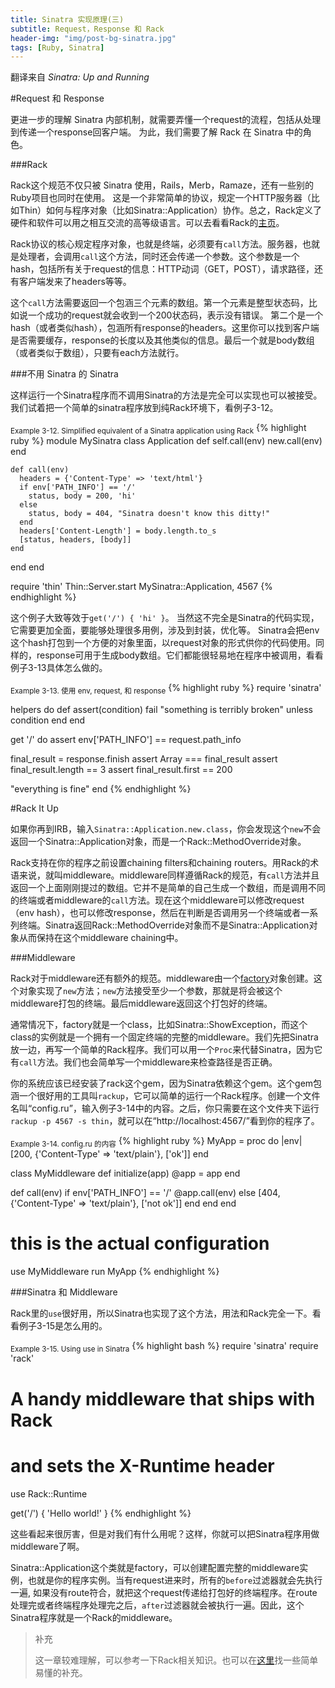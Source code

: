 ```yaml
---
title: Sinatra 实现原理(三)
subtitle: Request，Response 和 Rack
header-img: "img/post-bg-sinatra.jpg"
tags: [Ruby, Sinatra]
---
```

翻译来自 *Sinatra: Up and Running*  

<!--more-->

#Request 和 Response

更进一步的理解 Sinatra 内部机制，就需要弄懂一个request的流程，包括从处理到传递一个response回客户端。 为此，我们需要了解 Rack 在 Sinatra 中的角色。

###Rack

Rack这个规范不仅只被 Sinatra 使用，Rails，Merb，Ramaze，还有一些别的Ruby项目也同时在使用。 这是一个非常简单的协议，规定一个HTTP服务器（比如Thin）如何与程序对象（比如Sinatra::Application）协作。总之，Rack定义了硬件和软件可以用之相互交流的高等级语言。可以去看看Rack的[主页](http://rack.rubyforge.org "Rack page")。

Rack协议的核心规定程序对象，也就是终端，必须要有`call`方法。服务器，也就是处理者，会调用`call`这个方法，同时还会传递一个参数。这个参数是一个hash，包括所有关于request的信息：HTTP动词（GET，POST），请求路径，还有客户端发来了headers等等。

这个`call`方法需要返回一个包涵三个元素的数组。第一个元素是整型状态码，比如说一个成功的request就会收到一个200状态码，表示没有错误。 第二个是一个hash（或者类似hash），包涵所有response的headers。这里你可以找到客户端是否需要缓存，response的长度以及其他类似的信息。最后一个就是body数组（或者类似于数组），只要有each方法就行。

###不用 Sinatra 的 Sinatra

这样运行一个Sinatra程序而不调用Sinatra的方法是完全可以实现也可以被接受。我们试着把一个简单的sinatra程序放到纯Rack环境下，看例子3-12。

<sub>Example 3-12. Simplified equivalent of a Sinatra application using Rack</sub>
{% highlight ruby %}
module MySinatra
  class Application
    def self.call(env)
      new.call(env)
    end

    def call(env)
      headers = {'Content-Type' => 'text/html'}
      if env['PATH_INFO'] == '/'
        status, body = 200, 'hi'
      else
        status, body = 404, "Sinatra doesn't know this ditty!"
      end
      headers['Content-Length'] = body.length.to_s
      [status, headers, [body]]
    end
  end
end

require 'thin'
Thin::Server.start MySinatra::Application, 4567
{% endhighlight %}

这个例子大致等效于`get('/') { 'hi' }`。 当然这不完全是Sinatra的代码实现，它需要更加全面，要能够处理很多用例，涉及到封装，优化等。 Sinatra会把env这个hash打包到一个方便的对象里面，以request对象的形式供你的代码使用。同样的，response可用于生成body数组。它们都能很轻易地在程序中被调用，看看例子3-13具体怎么做的。 

<sub>Example 3-13. 使用 env, request, 和 response</sub>
{% highlight ruby %}
require 'sinatra'

helpers do
  def assert(condition)
    fail "something is terribly broken" unless condition
  end
end

get '/' do
  assert env['PATH_INFO'] == request.path_info

  final_result = response.finish
  assert Array === final_result
  assert final_result.length == 3
  assert final_result.first == 200

  "everything is fine"
end
{% endhighlight %}

#Rack It Up

如果你再到IRB，输入`Sinatra::Application.new.class`，你会发现这个`new`不会返回一个Sinatra::Application对象，而是一个Rack::MethodOverride对象。 

Rack支持在你的程序之前设置chaining filters和chaining routers。用Rack的术语来说，就叫middleware。middleware同样遵循Rack的规范，有`call`方法并且返回一个上面刚刚提过的数组。它并不是简单的自己生成一个数组，而是调用不同的终端或者middleware的`call`方法。现在这个middleware可以修改request（env hash），也可以修改response，然后在判断是否调用另一个终端或者一系列终端。Sinatra返回Rack::MethodOverride对象而不是Sinatra::Application对象从而保持在这个middleware chaining中。

###Middleware

Rack对于middleware还有额外的规范。middleware由一个[factory](https://en.wikipedia.org/wiki/Factory_(object-oriented_programming) "wiki factory")对象创建。这个对象实现了`new`方法；`new`方法接受至少一个参数，那就是将会被这个middleware打包的终端。最后middleware返回这个打包好的终端。

通常情况下，factory就是一个class，比如Sinatra::ShowException，而这个class的实例就是一个拥有一个固定终端的完整的middleware。我们先把Sinatra放一边，再写一个简单的Rack程序。我们可以用一个`Proc`来代替Sinatra，因为它有`call`方法。我们也会简单写一个middleware来检查路径是否正确。

你的系统应该已经安装了rack这个gem，因为Sinatra依赖这个gem。这个gem包涵一个很好用的工具叫`rackup`，它可以简单的运行一个Rack程序。创建一个文件名叫“config.ru”，输入例子3-14中的内容。之后，你只需要在这个文件夹下运行`rackup -p 4567 -s thin`，就可以在“http://localhost:4567/”看到你的程序了。

<sub>Example 3-14. config.ru 的内容</sub>
{% highlight ruby %}
MyApp = proc do |env|
  [200, {'Content-Type' => 'text/plain'}, ['ok']]
end

class MyMiddleware
  def initialize(app)
    @app = app
  end

  def call(env)
    if env['PATH_INFO'] == '/'
      @app.call(env)
    else
      [404, {'Content-Type' => 'text/plain'}, ['not ok']]
    end
  end
end

# this is the actual configuration
use MyMiddleware
run MyApp
{% endhighlight %}

###Sinatra 和 Middleware

Rack里的`use`很好用，所以Sinatra也实现了这个方法，用法和Rack完全一下。看看例子3-15是怎么用的。

<sub>Example 3-15. Using use in Sinatra</sub>
{% highlight bash %}
require 'sinatra'
require 'rack'

# A handy middleware that ships with Rack
# and sets the X-Runtime header
use Rack::Runtime

get('/') { 'Hello world!' }
{% endhighlight %}

这些看起来很厉害，但是对我们有什么用呢？这样，你就可以把Sinatra程序用做middleware了啊。

Sinatra::Application这个类就是factory，可以创建配置完整的middleware实例，也就是你的程序实例。当有request进来时，所有的`before`过滤器就会先执行一遍, 如果没有route符合，就把这个request传递给打包好的终端程序。在route处理完或者终端程序处理完之后，`after`过滤器就会被执行一遍。因此，这个Sinatra程序就是一个Rack的middleware。

> 补充
> 
> 这一章较难理解，可以参考一下Rack相关知识。也可以在[这里](http://webapps-for-beginners.rubymonstas.org/rack.html "Webapps For Beginners")找一些简单易懂的补充。
